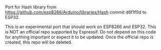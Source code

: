 Port for Hash library from https://github.com/esp8266/Arduino/libraries/Hash
commit d6f1f0d to ESP32.

This is an experimental port that should work on ESP8266 and ESP32. This is NOT
an official repo supported by Espressif. Do not depend on this code for
anything important or expect it to be updated. Once the official repo is
created, this repo will be deleted.
